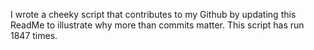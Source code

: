 I wrote a cheeky script that contributes to my Github by updating this ReadMe to illustrate why more than commits matter. This script has run 1847 times.
